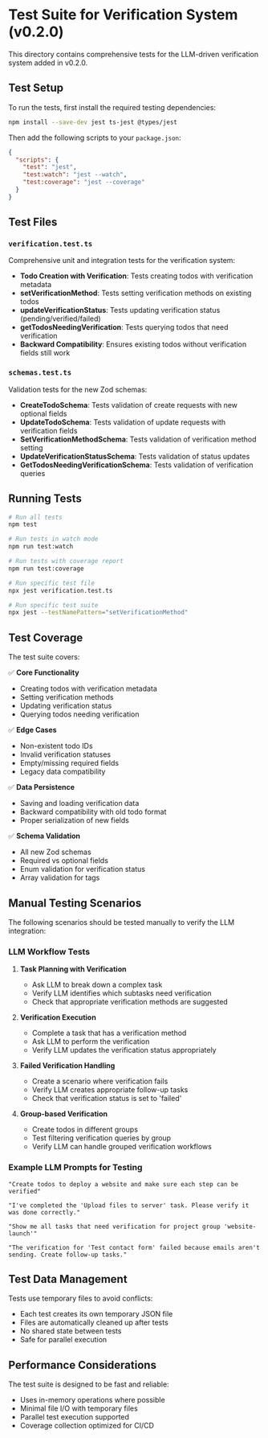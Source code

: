 # Test Suite for Verification System (v0.2.0)

This directory contains comprehensive tests for the LLM-driven verification system added in v0.2.0.

## Test Setup

To run the tests, first install the required testing dependencies:

```bash
npm install --save-dev jest ts-jest @types/jest
```

Then add the following scripts to your `package.json`:

```json
{
  "scripts": {
    "test": "jest",
    "test:watch": "jest --watch",
    "test:coverage": "jest --coverage"
  }
}
```

## Test Files

### `verification.test.ts`
Comprehensive unit and integration tests for the verification system:

- **Todo Creation with Verification**: Tests creating todos with verification metadata
- **setVerificationMethod**: Tests setting verification methods on existing todos
- **updateVerificationStatus**: Tests updating verification status (pending/verified/failed)
- **getTodosNeedingVerification**: Tests querying todos that need verification
- **Backward Compatibility**: Ensures existing todos without verification fields still work

### `schemas.test.ts`
Validation tests for the new Zod schemas:

- **CreateTodoSchema**: Tests validation of create requests with new optional fields
- **UpdateTodoSchema**: Tests validation of update requests with verification fields
- **SetVerificationMethodSchema**: Tests validation of verification method setting
- **UpdateVerificationStatusSchema**: Tests validation of status updates
- **GetTodosNeedingVerificationSchema**: Tests validation of verification queries

## Running Tests

```bash
# Run all tests
npm test

# Run tests in watch mode
npm run test:watch

# Run tests with coverage report
npm run test:coverage

# Run specific test file
npx jest verification.test.ts

# Run specific test suite
npx jest --testNamePattern="setVerificationMethod"
```

## Test Coverage

The test suite covers:

✅ **Core Functionality**
- Creating todos with verification metadata
- Setting verification methods
- Updating verification status
- Querying todos needing verification

✅ **Edge Cases**
- Non-existent todo IDs
- Invalid verification statuses
- Empty/missing required fields
- Legacy data compatibility

✅ **Data Persistence**
- Saving and loading verification data
- Backward compatibility with old todo format
- Proper serialization of new fields

✅ **Schema Validation**
- All new Zod schemas
- Required vs optional fields
- Enum validation for verification status
- Array validation for tags

## Manual Testing Scenarios

The following scenarios should be tested manually to verify the LLM integration:

### LLM Workflow Tests

1. **Task Planning with Verification**
   - Ask LLM to break down a complex task
   - Verify LLM identifies which subtasks need verification
   - Check that appropriate verification methods are suggested

2. **Verification Execution**
   - Complete a task that has a verification method
   - Ask LLM to perform the verification
   - Verify LLM updates the verification status appropriately

3. **Failed Verification Handling**
   - Create a scenario where verification fails
   - Verify LLM creates appropriate follow-up tasks
   - Check that verification status is set to 'failed'

4. **Group-based Verification**
   - Create todos in different groups
   - Test filtering verification queries by group
   - Verify LLM can handle grouped verification workflows

### Example LLM Prompts for Testing

```
"Create todos to deploy a website and make sure each step can be verified"

"I've completed the 'Upload files to server' task. Please verify it was done correctly."

"Show me all tasks that need verification for project group 'website-launch'"

"The verification for 'Test contact form' failed because emails aren't sending. Create follow-up tasks."
```

## Test Data Management

Tests use temporary files to avoid conflicts:
- Each test creates its own temporary JSON file
- Files are automatically cleaned up after tests
- No shared state between tests
- Safe for parallel execution

## Performance Considerations

The test suite is designed to be fast and reliable:
- Uses in-memory operations where possible
- Minimal file I/O with temporary files
- Parallel test execution supported
- Coverage collection optimized for CI/CD